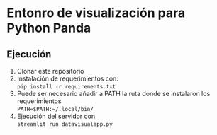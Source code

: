 # Entonro de visualización para Python Panda

## Ejecución
1) Clonar este repositorio
2) Instalación de requerimientos con: <br> ```pip install -r requirements.txt``` <br>
3) Puede ser necesario añadir a PATH la ruta donde se instalaron los requerimientos <br> ```PATH=$PATH:~/.local/bin/``` <br>
4) Ejecución del servidor con <br> ```streamlit run datavisualapp.py```


